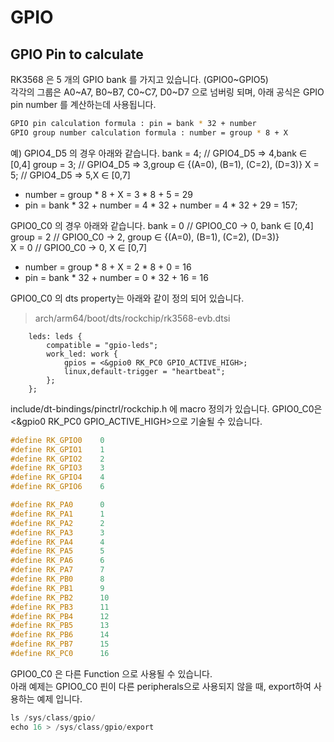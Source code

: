 # GPIO 

## GPIO Pin to calculate

RK3568 은 5 개의 GPIO bank 를 가지고 있습니다. (GPIO0~GPIO5)  
각각의 그룹은 A0~A7, B0~B7, C0~C7, D0~D7 으로 넘버링 되며, 아래 공식은 GPIO pin number 를 계산하는데 사용됩니다. 

```bash
GPIO pin calculation formula : pin = bank * 32 + number
GPIO group number calculation formula : number = group * 8 + X
```

예) GPIO4_D5 의 경우 아래와 같습니다.
bank = 4; 	// 	GPIO4_D5 => 4,bank ∈ [0,4]
group = 3;	//	GPIO4_D5 => 3,group ∈ {(A=0), (B=1), (C=2), (D=3)}
X = 5;		//  GPIO4_D5 => 5,X ∈ [0,7]

* number = group * 8 + X = 3 * 8 + 5 = 29
* pin = bank * 32 + number = 4 * 32 + number = 4 * 32 + 29 = 157;




GPIO0_C0 의 경우 아래와 같습니다.
bank	=	0	//	GPIO0_C0 -> 0, bank ∈ [0,4]  
group	=	2	//	GPIO0_C0 -> 2, group ∈ {(A=0), (B=1), (C=2), (D=3)}  
X 		=	0	//	GPIO0_C0 -> 0, X ∈ [0,7]  

* number = group * 8 + X = 2 * 8 + 0 = 16
* pin = bank * 32 + number = 0 * 32 + 16 = 16


GPIO0_C0 의 dts property는 아래와 같이 정의 되어 있습니다. 
> arch/arm64/boot/dts/rockchip/rk3568-evb.dtsi

```dts
	leds: leds {
		compatible = "gpio-leds";
		work_led: work {
			gpios = <&gpio0 RK_PC0 GPIO_ACTIVE_HIGH>;
			linux,default-trigger = "heartbeat";
		};
	};
```

include/dt-bindings/pinctrl/rockchip.h 에 macro 정의가 있습니다. GPIO0_C0은 <&gpio0 RK_PC0 GPIO_ACTIVE_HIGH>으로 기술될 수 있습니다. 
```c
#define RK_GPIO0	0
#define RK_GPIO1	1
#define RK_GPIO2	2
#define RK_GPIO3	3
#define RK_GPIO4	4
#define RK_GPIO6	6

#define RK_PA0		0
#define RK_PA1		1
#define RK_PA2		2
#define RK_PA3		3
#define RK_PA4		4
#define RK_PA5		5
#define RK_PA6		6
#define RK_PA7		7
#define RK_PB0		8
#define RK_PB1		9
#define RK_PB2		10
#define RK_PB3		11
#define RK_PB4		12
#define RK_PB5		13
#define RK_PB6		14
#define RK_PB7		15
#define RK_PC0		16
```

GPIO0_C0 은 다른 Function 으로 사용될 수 있습니다.  
아래 예제는 GPIO0_C0 핀이 다른 peripherals으로 사용되지 않을 때, export하여 사용하는 예제 입니다. 
```c
ls /sys/class/gpio/
echo 16 > /sys/class/gpio/export

```
